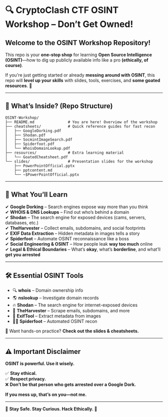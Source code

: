 # 🔍 **CryptoClash CTF OSINT Workshop – Don’t Get Owned!**  

## Welcome to the **OSINT Workshop Repository!**  

This repo is your **one-stop shop** for learning **Open Source Intelligence (OSINT)**—how to dig up publicly available info like a pro **(ethically, of course)**.  

If you're just getting started or already **messing around with OSINT**, this repo will **level up your skills** with slides, tools, exercises, and **some goated resources**. 🚀  

---

## 📁 **What’s Inside?** (Repo Structure)  

```
OSINT-Workshop/
├── README.md               # You are here! Overview of the workshop  
├── cheatsheets/            # Quick reference guides for fast recon  
│   ├── GoogleDorking.pdf  
│   ├── Shodan.pdf  
│   ├── SocmintImageSearch.pdf  
│   ├── Spiderfoot.pdf  
│   └── WhoisDomainLookup.pdf  
├── resources/              # Extra learning material  
│   └── GoatedCheatsheet.pdf  
└── slides/                 # Presentation slides for the workshop  
    ├── PowerPointOfficial.pptx  
    ├── pptcontent.md  
    └── ~$PowerPointOfficial.pptx  
```

---

## 📌 **What You’ll Learn**  

✔ **Google Dorking** – Search engines expose way more than you think  
✔ **WHOIS & DNS Lookups** – Find out who’s behind a domain  
✔ **Shodan** – The search engine for exposed devices (cams, servers, databases, etc.)  
✔ **TheHarvester** – Collect emails, subdomains, and social footprints  
✔ **EXIF Data Extraction** – Hidden metadata in images tells a story  
✔ **Spiderfoot** – Automate OSINT reconnaissance like a boss  
✔ **Social Engineering & OSINT** – How people leak **way too much** online  
✔ **Legal & Ethical Boundaries** – What’s **okay**, what’s **borderline**, and what’ll **get you arrested**  

---

## 🛠️ **Essential OSINT Tools**  

- 🔍 **whois** – Domain ownership info  
- 🌎 **nslookup** – Investigate domain records  
- 🔥 **Shodan** – The search engine for internet-exposed devices  
- 📧 **TheHarvester** – Scrape emails, subdomains, and more  
- 📸 **ExifTool** – Extract metadata from images  
- 🕵️‍♂️ **Spiderfoot** – Automated OSINT recon  

👀 Want hands-on practice? **Check out the slides & cheatsheets.**  

---

## ⚠️ **Important Disclaimer**  

**OSINT is powerful. Use it wisely.**  

✅ **Stay ethical.**  
✅ **Respect privacy.**  
❌ **Don’t be that person who gets arrested over a Google Dork.**  

**If you mess up, that’s on you—not me.**  

---

🔗 **Stay Safe. Stay Curious. Hack Ethically. 🚀**
